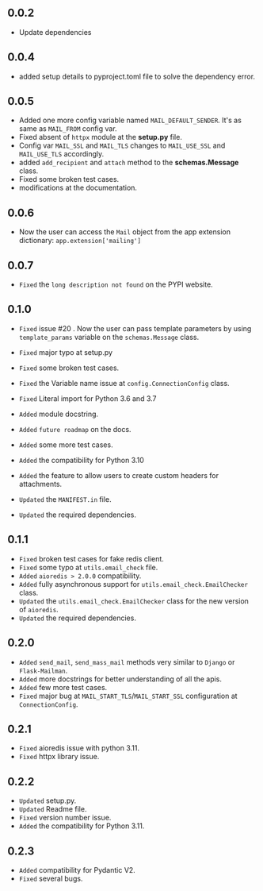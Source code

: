 ## 0.0.2 
- Update dependencies

## 0.0.4
- added setup details to pyproject.toml file to solve the dependency error.

## 0.0.5
- Added one more config variable named `MAIL_DEFAULT_SENDER`. It's as same as `MAIL_FROM` config var.
- Fixed absent of `httpx` module at the __setup.py__ file.
- Config var `MAIL_SSL` and `MAIL_TLS` changes to `MAIL_USE_SSL` and `MAIL_USE_TLS` accordingly.
- added `add_recipient` and `attach` method to the __schemas.Message__ class.
- Fixed some broken test cases.
- modifications at the documentation.

## 0.0.6
- Now the user can access the `Mail` object from the app extension dictionary: `app.extension['mailing']`

## 0.0.7
- `Fixed` the `long description not found` on the PYPI website.

## 0.1.0
- `Fixed` issue #20 . Now the user can pass template parameters by using `template_params` variable on the `schemas.Message` class.
- `Fixed` major typo at setup.py
- `Fixed` some broken test cases.
- `Fixed` the Variable name issue at `config.ConnectionConfig` class.
- `Fixed` Literal import for Python 3.6 and 3.7

- `Added` module docstring.
- `Added` `future roadmap` on the docs.
- `Added` some more test cases.
- `Added` the compatibility for Python 3.10
- `Added` the feature to allow users to create custom headers for attachments.

- `Updated` the `MANIFEST.in` file.
- `Updated` the required dependencies.

## 0.1.1
- `Fixed` broken test cases for fake redis client.
- `Fixed` some typo at `utils.email_check` file.
- `Added` `aioredis > 2.0.0` compatibility.
- `Added` fully asynchronous support for `utils.email_check.EmailChecker` class.
- `Updated` the `utils.email_check.EmailChecker` class for the new version of `aioredis`.
- `Updated` the required dependencies.

## 0.2.0
- `Added` `send_mail`, `send_mass_mail` methods very similar to `Django` or `Flask-Mailman`.
- `Added` more docstrings for better understanding of all the apis.
- `Added` few more test cases.
- `Fixed` major bug at `MAIL_START_TLS`/`MAIL_START_SSL` configuration at `ConnectionConfig`.

## 0.2.1
- `Fixed` aioredis issue with python 3.11.    
- `Fixed` httpx library issue.  

## 0.2.2
- `Updated` setup.py. 
- `Updated` Readme file. 
- `Fixed` version number issue. 
- `Added` the compatibility for Python 3.11. 

## 0.2.3
- `Added` compatibility for Pydantic V2.
- `Fixed` several bugs.